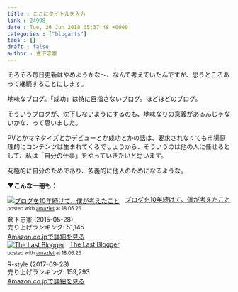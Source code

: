 ```yaml
---
title : ここにタイトルを入力
link : 24998
date : Tue, 26 Jun 2018 05:37:48 +0000
categories : ["blogarts"]
tags : []
draft : false
author : 倉下忠憲
---
```


そろそろ毎日更新はやめようかな〜、なんて考えていたんですが、思うところあって継続することにします。

地味なブログ。「成功」は特に目指さないブログ。ほどほどのブログ。

そういうブログが、沈下しないようにするのも、地味なりの意義があるんじゃないかな、って思いました。

PVとかマネタイズとかデビューとか成功とかの話は、要求されなくても市場原理的にコンテンツは生まれてくるでしょうから、そういうのは他の人に任せるとして、私は「自分の仕事」をやっていきたいと思います。

究極的に自分のためであり、多義的に他人のためになるような。

<strong>▼こんな一冊も：</strong>

<div class="amazlet-box" style="margin-bottom:0px;"><div class="amazlet-image" style="float:left;margin:0px 12px 1px 0px;"><a href="http://www.amazon.co.jp/exec/obidos/ASIN/B00YI05M1K/rashita1000-22/ref=nosim/" name="amazletlink" target="_blank"><img src="https://images-fe.ssl-images-amazon.com/images/I/41qzGeKnNEL._SL160_.jpg" alt="ブログを10年続けて、僕が考えたこと" style="border: none;" /></a></div><div class="amazlet-info" style="line-height:120%; margin-bottom: 10px"><div class="amazlet-name" style="margin-bottom:10px;line-height:120%"><a href="http://www.amazon.co.jp/exec/obidos/ASIN/B00YI05M1K/rashita1000-22/ref=nosim/" name="amazletlink" target="_blank">ブログを10年続けて、僕が考えたこと</a><div class="amazlet-powered-date" style="font-size:80%;margin-top:5px;line-height:120%">posted with <a href="http://www.amazlet.com/" title="amazlet" target="_blank">amazlet</a> at 18.06.26</div></div><div class="amazlet-detail">倉下忠憲 (2015-05-28)<br />売り上げランキング: 51,145<br /></div><div class="amazlet-sub-info" style="float: left;"><div class="amazlet-link" style="margin-top: 5px"><a href="http://www.amazon.co.jp/exec/obidos/ASIN/B00YI05M1K/rashita1000-22/ref=nosim/" name="amazletlink" target="_blank">Amazon.co.jpで詳細を見る</a></div></div></div><div class="amazlet-footer" style="clear: left"></div></div>

<div class="amazlet-box" style="margin-bottom:0px;"><div class="amazlet-image" style="float:left;margin:0px 12px 1px 0px;"><a href="http://www.amazon.co.jp/exec/obidos/ASIN/B0761ZP974/rashita1000-22/ref=nosim/" name="amazletlink" target="_blank"><img src="https://images-fe.ssl-images-amazon.com/images/I/4116pH0vPrL._SL160_.jpg" alt="The Last Blogger" style="border: none;" /></a></div><div class="amazlet-info" style="line-height:120%; margin-bottom: 10px"><div class="amazlet-name" style="margin-bottom:10px;line-height:120%"><a href="http://www.amazon.co.jp/exec/obidos/ASIN/B0761ZP974/rashita1000-22/ref=nosim/" name="amazletlink" target="_blank">The Last Blogger</a><div class="amazlet-powered-date" style="font-size:80%;margin-top:5px;line-height:120%">posted with <a href="http://www.amazlet.com/" title="amazlet" target="_blank">amazlet</a> at 18.06.26</div></div><div class="amazlet-detail">R-style (2017-09-28)<br />売り上げランキング: 159,293<br /></div><div class="amazlet-sub-info" style="float: left;"><div class="amazlet-link" style="margin-top: 5px"><a href="http://www.amazon.co.jp/exec/obidos/ASIN/B0761ZP974/rashita1000-22/ref=nosim/" name="amazletlink" target="_blank">Amazon.co.jpで詳細を見る</a></div></div></div><div class="amazlet-footer" style="clear: left"></div></div>
